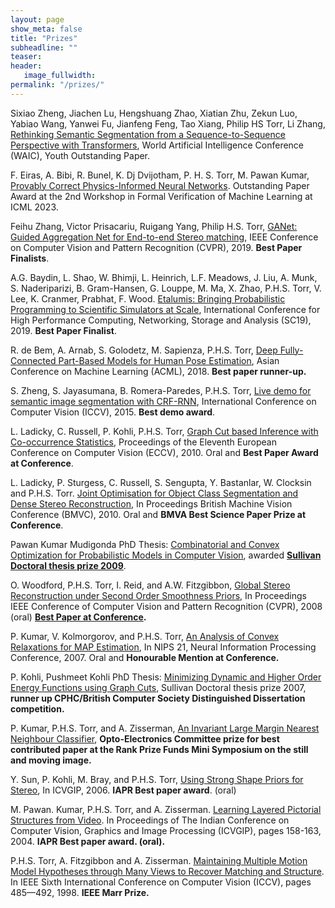 ```yaml
---
layout: page
show_meta: false
title: "Prizes"
subheadline: ""
teaser: 
header:
   image_fullwidth: 
permalink: "/prizes/"
---
```


Sixiao Zheng, Jiachen Lu, Hengshuang Zhao, Xiatian Zhu, Zekun Luo, Yabiao Wang, Yanwei Fu, Jianfeng Feng, Tao Xiang, Philip HS Torr, Li Zhang, [Rethinking Semantic Segmentation from a Sequence-to-Sequence Perspective with Transformers](https://arxiv.org/abs/2012.15840), World Artificial Intelligence Conference (WAIC), Youth Outstanding Paper.

F. Eiras, A. Bibi, R. Bunel, K. Dj Dvijotham, P. H. S. Torr, M. Pawan Kumar, [Provably Correct Physics-Informed Neural Networks](https://arxiv.org/abs/2305.10157). Outstanding Paper Award at the 2nd Workshop in Formal Verification of Machine Learning at ICML 2023.

Feihu Zhang, Victor Prisacariu, Ruigang Yang, Philip H.S. Torr, [GANet: Guided Aggregation Net for End-to-end Stereo matching](https://arxiv.org/pdf/1904.06587.pdf), IEEE Conference on Computer Vision and Pattern Recognition (CVPR), 2019. **Best Paper Finalists**.

A.G. Baydin, L. Shao, W. Bhimji, L. Heinrich, L.F. Meadows, J. Liu, A. Munk, S. Naderiparizi, B. Gram-Hansen, G. Louppe, M. Ma, X. Zhao, P.H.S. Torr, V. Lee, K. Cranmer, Prabhat, F. Wood. [Etalumis: Bringing Probabilistic Programming to Scientific Simulators at Scale](https://dl.acm.org/doi/10.1145/3295500.3356180), International Conference for High Performance Computing, Networking, Storage and Analysis (SC19), 2019. **Best Paper Finalist**.

R. de Bem, A. Arnab, S. Golodetz, M. Sapienza, P.H.S. Torr, [Deep Fully-Connected Part-Based Models for Human Pose Estimation](http://www.robots.ox.ac.uk/~tvg/publications/2018/debem18.pdf), Asian Conference on Machine Learning (ACML), 2018. **Best paper runner-up.**

S. Zheng, S. Jayasumana, B. Romera-Paredes, P.H.S. Torr, [Live demo for semantic image segmentation with CRF-RNN](http://crfasrnn.torr.vision/), International Conference on Computer Vision (ICCV), 2015. **Best demo award**.

L. Ladicky, C. Russell, P. Kohli, P.H.S. Torr, [Graph Cut based Inference with Co-occurrence Statistics](http://cms.brookes.ac.uk/staff/PhilipTorr/Papers/2010/ECCV2010/ip_map.pdf), Proceedings of the Eleventh European Conference on Computer Vision (ECCV), 2010. Oral and **Best Paper Award at Conference**.

L. Ladicky, P. Sturgess, C. Russell, S. Sengupta, Y. Bastanlar, W. Clocksin and P.H.S. Torr. [Joint Optimisation for Object Class Segmentation and Dense Stereo Reconstruction](http://cms.brookes.ac.uk/staff/PhilipTorr/Papers/2010/BMVC10/torr_stereo10.pdf), In Proceedings British Machine Vision Conference (BMVC), 2010. Oral and **BMVA Best Science Paper Prize at Conference**.

Pawan Kumar Mudigonda PhD Thesis: [Combinatorial and Convex Optimization for Probabilistic Models in Computer Vision](https://www.robots.ox.ac.uk/~tvg/Theses/Pawan_thesis.pdf), awarded **[Sullivan Doctoral thesis prize 2009](http://www.comp.leeds.ac.uk/bmvc2008/awards.html)**.

O. Woodford, P.H.S. Torr, I. Reid, and A.W. Fitzgibbon, [Global Stereo Reconstruction under Second Order Smoothness Priors](https://www.robots.ox.ac.uk/~tvg/Papers/2008/CVPR08/Woodford08.pdf), In Proceedings IEEE Conference of Computer Vision and Pattern Recognition (CVPR), 2008 (oral) **[Best Paper at Conference](http://vision.eecs.ucf.edu/).**

P. Kumar, V. Kolmorgorov, and P.H.S. Torr, [An Analysis of Convex Relaxations for MAP Estimation](https://www.robots.ox.ac.uk/~tvg/Papers/2007/NIPS%202007/Pawan.zip), In NIPS 21, Neural Information Processing Conference,  2007. Oral and **Honourable Mention at Conference.**

P. Kohli, Pushmeet Kohli PhD Thesis: [Minimizing Dynamic and Higher Order Energy Functions using Graph Cuts](https://www.robots.ox.ac.uk/~tvg/Theses/Pushmeet_thesis.pdf), Sullivan Doctoral thesis prize 2007, **runner up CPHC/British Computer Society Distinguished Dissertation competition.**

P. Kumar, P.H.S. Torr, and A. Zisserman, [An Invariant Large Margin Nearest Neighbour Classifier](http://cms.brookes.ac.uk/staff/PhilipTorr/Papers/2007/ICCV07/InvLMNN3.pdf), **Opto-Electronics Committee prize for best contributed paper at the Rank Prize Funds Mini Symposium on the still and moving image.**

Y. Sun, P. Kohli, M. Bray, and P.H.S. Torr, [Using Strong Shape Priors for Stereo](http://cms.brookes.ac.uk/staff/PhilipTorr/Papers/2006/ICVGIP/strongPrior.pdf), In ICVGIP,  2006. **IAPR Best paper award**. (oral)

M. Pawan. Kumar, P.H.S. Torr, and A. Zisserman. [Learning Layered Pictorial Structures from Video](http://cms.brookes.ac.uk/staff/PhilipTorr/Papers/ICVGIP/KumarTorrICVGIP.pdf). In Proceedings of The Indian Conference on Computer Vision, Graphics and Image Processing (ICVGIP), pages 158-163, 2004. **IAPR Best paper award.  (oral).**

P.H.S. Torr, A. Fitzgibbon and A. Zisserman. [Maintaining Multiple Motion Model Hypotheses through Many Views to Recover Matching and Structure](http://cms.brookes.ac.uk/staff/PhilipTorr/Papers/ICCV98.mult/m.ps.gz). In IEEE Sixth International Conference on Computer Vision (ICCV), pages 485—492, 1998. **IEEE Marr Prize.**
